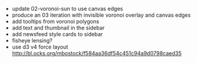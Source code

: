 + update 02-voronoi-sun to use canvas edges
+ produce an 03 iteration with invisible voronoi overlay and canvas edges
+ add tooltips from voronoi polygons
+ add text and thumbnail in the sidebar
+ add newsfeed style cards to sidebar
+ fisheye lensing?
+ use d3 v4 force layout http://bl.ocks.org/mbostock/f584aa36df54c451c94a9d0798caed35